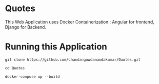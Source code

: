 # Quotes
This  Web Application uses Docker Containerization : Angular for frontend, Django for Backend.


# Running this Application

`git clone https://github.com/chandangowdanandakumar/Quotes.git`

`cd Quotes`

`docker-compose up --build`


 
